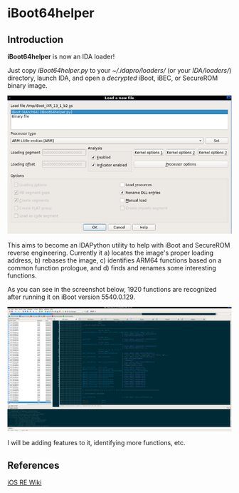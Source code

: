 # iBoot64helper

## Introduction

**iBoot64helper** is now an IDA loader!

Just copy *iBoot64helper.py* to your *~/.idapro/loaders/* (or your *IDA/loaders/*)
directory, launch IDA, and open a *decrypted* iBoot, iBEC, or SecureROM binary image.

<p align="center"><img src="screenshot-loader.png"/></p>

This aims to become an IDAPython utility to help with iBoot and SecureROM reverse
engineering. Currently it a) locates the image's proper loading address, b) rebases
the image, c) identifies ARM64 functions based on a common function prologue, and
d) finds and renames some interesting functions.

As you can see in the screenshot below, 1920 functions
are recognized after running it on iBoot version 5540.0.129.

<p align="center"><img src="screenshot.png"/></p>

I will be adding features to it, identifying more functions, etc.

## References
[iOS RE Wiki](https://github.com/kpwn/iOSRE/blob/master/wiki/iBoot-RE.md)
